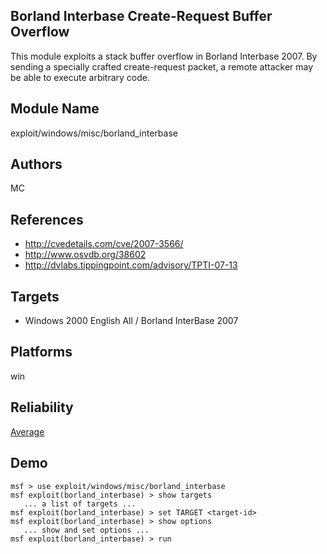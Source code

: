 ## Borland Interbase Create-Request Buffer Overflow

This module exploits a stack buffer overflow in Borland 
Interbase 2007. By sending a specially crafted 
create-request packet, a remote attacker may be able to 
execute arbitrary code.


## Module Name
exploit/windows/misc/borland_interbase

## Authors
MC


## References
* http://cvedetails.com/cve/2007-3566/
* http://www.osvdb.org/38602
* http://dvlabs.tippingpoint.com/advisory/TPTI-07-13



## Targets
* Windows 2000 English All / Borland InterBase 2007


## Platforms
win

## Reliability
[Average](https://github.com/rapid7/metasploit-framework/wiki/Exploit-Ranking)

## Demo

```
msf > use exploit/windows/misc/borland_interbase
msf exploit(borland_interbase) > show targets
   ... a list of targets ...
msf exploit(borland_interbase) > set TARGET <target-id>
msf exploit(borland_interbase) > show options
   ... show and set options ...
msf exploit(borland_interbase) > run
```
    
    